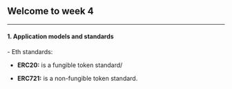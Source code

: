 ## Welcome to week 4

___

#### 1. Application models and standards

\- Eth standards:
 
+ **ERC20:** is a fungible token standard/

+ **ERC721:** is a non-fungible token standard. 